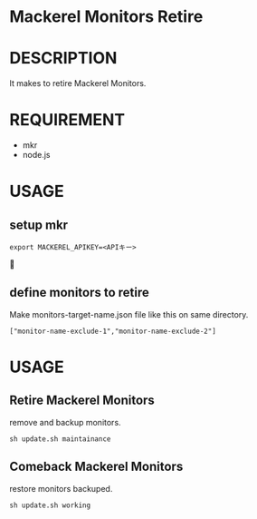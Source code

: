 # Mackerel Monitors Retire

# DESCRIPTION
It makes to retire Mackerel Monitors.

# REQUIREMENT
* mkr
* node.js

# USAGE
## setup mkr

```
export MACKEREL_APIKEY=<APIキー>
```

## define monitors to retire
Make monitors-target-name.json file like this on same directory.

```
["monitor-name-exclude-1","monitor-name-exclude-2"]
```

# USAGE
## Retire Mackerel Monitors
remove and backup monitors.

```
sh update.sh maintainance
```

##  Comeback Mackerel Monitors
restore monitors backuped.
```
sh update.sh working
```
